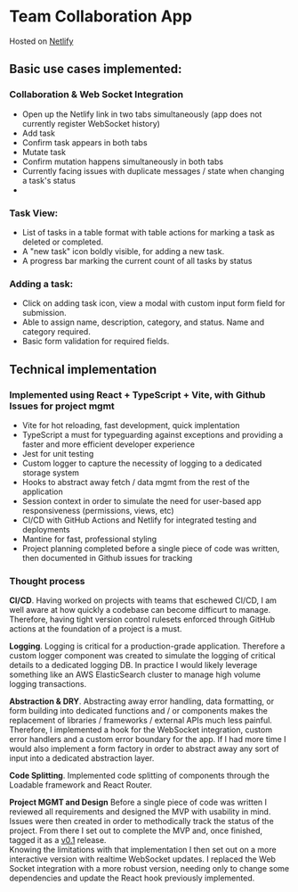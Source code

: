 # Team Collaboration App 

Hosted on [Netlify](https://16vc-technical.netlify.app/)

## Basic use cases implemented:

### Collaboration & Web Socket Integration

- Open up the Netlify link in two tabs simultaneously (app does not currently register WebSocket history)
- Add task
- Confirm task appears in both tabs
- Mutate task
- Confirm mutation happens simultaneously in both tabs
- Currently facing issues with duplicate messages / state when changing a task's status
- 
### Task View:

- List of tasks in a table format with table actions for marking a task as deleted or completed.
- A "new task" icon boldly visible, for adding a new task.
- A progress bar marking the current count of all tasks by status

### Adding a task:

- Click on adding task icon, view a modal with custom input form field for submission.
- Able to assign name, description, category, and status.  Name and category required.
- Basic form validation for required fields.

## Technical implementation

### Implemented using React + TypeScript + Vite, with Github Issues for project mgmt

- Vite for hot reloading, fast development, quick implentation
- TypeScript a must for typeguarding against exceptions and providing a faster and more efficient developer experience
- Jest for unit testing
- Custom logger to capture the necessity of logging to a dedicated storage system
- Hooks to abstract away fetch / data mgmt from the rest of the application
- Session context in order to simulate the need for user-based app responsiveness (permissions, views, etc)
- CI/CD with GitHub Actions and Netlify for integrated testing and deployments
- Mantine for fast, professional styling
- Project planning completed before a single piece of code was written, then documented in Github issues for tracking 

### Thought process

**CI/CD**. Having worked on projects with teams that eschewed CI/CD, I am well aware at how quickly a codebase can become difficurt to manage.
Therefore, having tight version control rulesets enforced through GitHub actions at the foundation of a project is a must.

**Logging**. Logging is critical for a production-grade application. Therefore a custom logger component was created to simulate the logging
of critical details to a dedicated logging DB. In practice I would likely leverage something like an AWS ElasticSearch cluster to
manage high volume logging transactions.

**Abstraction & DRY**.  Abstracting away error handling, data formatting, or form building into dedicated functions and / or components makes the replacement
of libraries / frameworks / external APIs much less painful. Therefore, I implemented a hook for the WebSocket integration, 
custom error handlers and a custom error boundary for the app.  If I had more time I would also implement a form factory in order
to abstract away any sort of input into a dedicated abstraction layer. 

**Code Splitting**.  Implemented code splitting of components through the Loadable framework and React Router. 

**Project MGMT and Design**  Before a single piece of code was written I reviewed all requirements and designed the MVP with usability in mind.  Issues were
then created in order to methodically track the status of the project. From there I set out to complete the MVP and, once finished, tagged it as a [v0.1](https://github.com/CSchink/16vc-technical/releases) release.  
Knowing the limitations with that implementation I then set out on a more interactive version with realtime WebSocket updates. I replaced the Web Socket integration with a more robust version, 
needing only to change some dependencies and update the React hook previously implemented. 
